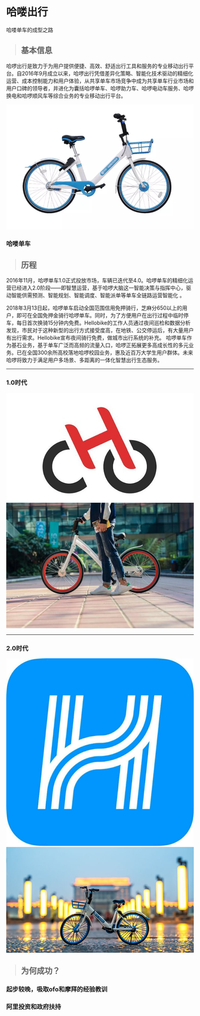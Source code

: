 # 哈喽出行
哈喽单车的成型之路
>## 基本信息

哈啰出行是致力于为用户提供便捷、高效、舒适出行工具和服务的专业移动出行平台。自2016年9月成立以来，哈啰出行凭借差异化策略、智能化技术驱动的精细化运营、成本控制能力和用户体验，从共享单车市场竞争中成为共享单车行业市场和用户口碑的领导者，并进化为囊括哈啰单车、哈啰助力车、哈啰电动车服务、哈啰换电和哈啰顺风车等综合业务的专业移动出行平台。



![](./image/1.png)
### **哈喽单车**
>## 历程
2016年11月，哈啰单车1.0正式投放市场，车辆已迭代至4.0。哈啰单车的精细化运营已经进入2.0阶段——即智慧运营，基于哈啰大脑这一智能决策与指挥中心，驱动智能供需预测、智能规划、智能调度、智能派单等单车全链路运营智能化  。

2018年3月13日起，哈啰单车启动全国范围信用免押骑行，芝麻分650以上的用户，即可在全国免押金骑行哈啰单车。同时，为了方便用户在出行过程中临时停车，每日首次换骑15分钟内免费。Hellobike的工作人员通过夜间巡检和数据分析发现，市民对于这种新型的出行方式接受度高，在地铁、公交停运后，有大量用户有出行需求。Hellobike宣布夜间骑行免费，做城市出行系统的补充。 
哈啰单车作为基石业务，基于单车广泛而高频的流量入口，哈啰正拓展更多高成长性的多元业务。已在全国300余所高校落地哈啰校园业务，惠及近百万大学生用户群体。未来哈啰将致力于满足用户多场景、多距离的一体化智慧出行生态服务。
***
### **1.0时代**
![](./image/2.jpg)
![](./image/4.jpg)


***
### **2.0时代**
![](./image/3.jpg)
![](./image/5.jpeg)
>## 为何成功？

### **起步较晚，吸取ofo和摩拜的经验教训**


### **阿里投资和政府扶持**
